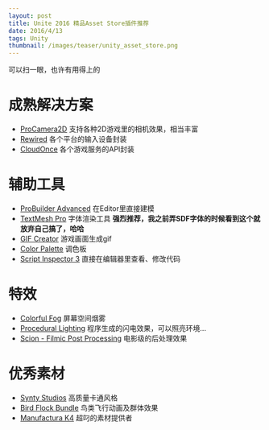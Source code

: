 ```yaml
---
layout: post
title: Unite 2016 精品Asset Store插件推荐
date: 2016/4/13
tags: Unity
thumbnail: /images/teaser/unity_asset_store.png
---
```


可以扫一眼，也许有用得上的

<!--more-->

# 成熟解决方案

- [ProCamera2D](https://www.assetstore.unity3d.com/en/#!/content/42095) 支持各种2D游戏里的相机效果，相当丰富
- [Rewired](https://www.assetstore.unity3d.com/en/#!/content/21676) 各个平台的输入设备封装
- [CloudOnce](https://www.assetstore.unity3d.com/en/#!/content/35621) 各个游戏服务的API封装

# 辅助工具

- [ProBuilder Advanced](https://www.assetstore.unity3d.com/en/#!/content/3558) 在Editor里直接建模
- [TextMesh Pro](https://www.assetstore.unity3d.com/en/#!/content/17662) 字体渲染工具 **强烈推荐，我之前弄SDF字体的时候看到这个就放弃自己搞了，哈哈**
- [GIF Creator](https://www.assetstore.unity3d.com/en/#!/content/42302) 游戏画面生成gif
- [Color Palette](https://www.assetstore.unity3d.com/en/#!/content/32189) 调色板
- [Script Inspector 3](https://www.assetstore.unity3d.com/en/#!/content/3535) 直接在编辑器里查看、修改代码

# 特效

- [Colorful Fog](https://www.assetstore.unity3d.com/en/#!/content/44205) 屏幕空间烟雾
- [Procedural Lighting](https://www.assetstore.unity3d.com/en/#!/content/34217) 程序生成的闪电效果，可以照亮环境...
- [Scion - Filmic Post Processing](https://www.assetstore.unity3d.com/en/#!/content/41369) 电影级的后处理效果
	
# 优秀素材

- [Synty Studios](https://www.assetstore.unity3d.com/en/#!/search/page=1/sortby=popularity/query=publisher:5217) 高质量卡通风格
- [Bird Flock Bundle](https://www.assetstore.unity3d.com/en/#!/content/25576) 鸟类飞行动画及群体效果
- [Manufactura K4](https://www.assetstore.unity3d.com/en/#!/search/page=1/sortby=popularity/query=publisher:585) 超叼的素材提供者